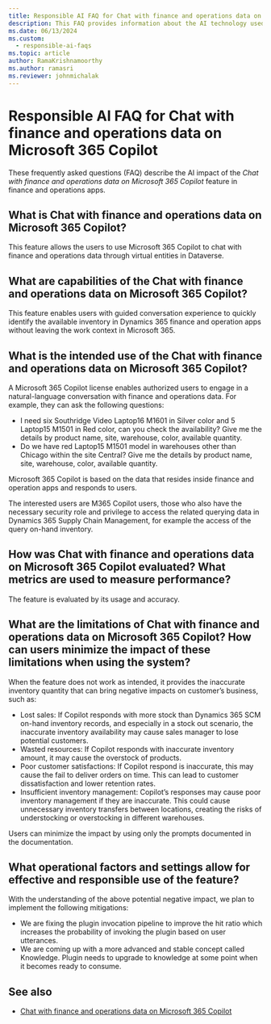 ```yaml
---
title: Responsible AI FAQ for Chat with finance and operations data on Microsoft 365 Copilot
description: This FAQ provides information about the AI technology used in Chat with finance and operations data on Microsoft 365 Copilot, along with key considerations and details about how AI is used, how it was tested and evaluated, and any specific limitations.
ms.date: 06/13/2024
ms.custom: 
  - responsible-ai-faqs
ms.topic: article
author: RamaKrishnamoorthy
ms.author: ramasri
ms.reviewer: johnmichalak
---
```


# Responsible AI FAQ for Chat with finance and operations data on Microsoft 365 Copilot

These frequently asked questions (FAQ) describe the AI impact of the *Chat with finance and operations data on Microsoft 365 Copilot* feature in finance and operations apps.

## What is Chat with finance and operations data on Microsoft 365 Copilot?

This feature allows the users to use Microsoft 365 Copilot to chat with finance and operations data through virtual entities in Dataverse. 

## What are capabilities of the Chat with finance and operations data on Microsoft 365 Copilot?

This feature enables users with guided conversation experience to quickly identify the available inventory in Dynamics 365 finance and operation apps without leaving the work context in Microsoft 365.  

## What is the intended use of the Chat with finance and operations data on Microsoft 365 Copilot?

A Microsoft 365 Copilot license enables authorized users to engage in a natural-language conversation with finance and operations data. For example, they can ask the following questions: 

- I need six Southridge Video Laptop16 M1601 in Silver color and 5 Laptop15 M1501 in Red color, can you check the availability? Give me the details by product name, site, warehouse, color, available quantity. 
- Do we have red Laptop15 M1501 model in warehouses other than Chicago within the site Central? Give me the details by product name, site, warehouse, color, available quantity. 

Microsoft 365 Copilot is based on the data that resides inside finance and operation apps and responds to users.  

The interested users are M365 Copilot users, those who also have the necessary security role and privilege to access the related querying data in Dynamics 365 Supply Chain Management, for example the access of the query on-hand inventory.  

## How was Chat with finance and operations data on Microsoft 365 Copilot evaluated? What metrics are used to measure performance?

The feature is evaluated by its usage and accuracy. 

## What are the limitations of Chat with finance and operations data on Microsoft 365 Copilot? How can users minimize the impact of these limitations when using the system?

When the feature does not work as intended, it provides the inaccurate inventory quantity that can bring negative impacts on customer’s business, such as:  

- Lost sales: If Copilot responds with more stock than Dynamics 365 SCM on-hand inventory records, and especially in a stock out scenario, the inaccurate inventory availability may cause sales manager to lose potential customers.   
- Wasted resources: If Copilot responds with inaccurate inventory amount, it may cause the overstock of products.  
- Poor customer satisfactions: If Copilot respond is inaccurate, this may cause the fail to deliver orders on time. This can lead to customer dissatisfaction and lower retention rates.   
- Insufficient inventory management: Copilot’s responses may cause poor inventory management if they are inaccurate. This could cause unnecessary inventory transfers between locations, creating the risks of understocking or overstocking in different warehouses.   

Users can minimize the impact by using only the prompts documented in the documentation.  

## What operational factors and settings allow for effective and responsible use of the feature?

With the understanding of the above potential negative impact, we plan to implement the following mitigations:   

- We are fixing the plugin invocation pipeline to improve the hit ratio which increases the probability of invoking the plugin based on user utterances.
- We are coming up with a more advanced and stable concept called Knowledge. Plugin needs to upgrade to knowledge at some point when it becomes ready to consume. 

## See also

- [Chat with finance and operations data on Microsoft 365 Copilot](../../dev-itpro/m365-copilot/chat-with-fno-data-on-m365copilot.md)
